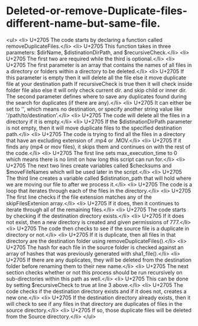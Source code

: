 # Deleted-or-remove-Duplicate-files-different-name-but-same-file.
&lt;ul>  &lt;li> U+2705 The code starts by declaring a function called removeDuplicateFiles.&lt;/li>  &lt;li> U+2705 This function takes in three parameters: $dirName, $distinationDirPath, and $recursiveCheck.&lt;/li>  &lt;li> U+2705 The first two are required while the third is optional.&lt;/li>  &lt;li> U+2705 The first parameter is an array that contains the names of all files in a directory or folders within a directory to be deleted.&lt;/li>  &lt;li> U+2705 If this parameter is empty then it will delete all the file else it move duplicate file at your destination path If recursiveCheck is true then it will check inside folder file also else it will only check current dir. and skip child or inner dir. The second parameter defines where to save any duplicates found during the search for duplicates (if there are any).&lt;/li>  &lt;li> U+2705 It can either be set to '', which means no destination, or specify another string value like '/path/to/destination'.&lt;/li>  &lt;li> U+2705 The code will delete all the files in a directory if it is empty.&lt;/li>  &lt;li> U+2705 If the $distinationDirPath parameter is not empty, then it will move duplicate files to the specified destination path.&lt;/li>  &lt;li> U+2705 The code is trying to find all the files in a directory that have an excluding extension of .mp4 or .MOV.&lt;/li>  &lt;li> U+2705 If it finds any (mp4 or mov files), it skips them and continues on with the rest of the code.&lt;/li>  &lt;li> U+2705 The first line sets max_execution_time to 0 which means there is no limit on how long this script can run for.&lt;/li>  &lt;li> U+2705 The next two lines create variables called $checksums and $moveFileNames which will be used later in the script.&lt;/li>  &lt;li> U+2705 The third line creates a variable called $distination_path that will hold where we are moving our file to after we process it.&lt;/li>  &lt;li> U+2705 The code is a loop that iterates through each of the files in the directory.&lt;/li>  &lt;li> U+2705 The first line checks if the file extension matches any of the skipFilesExtenion array.&lt;/li>  &lt;li> U+2705 If it does, then it continues to iterate through all of the remaining files.&lt;/li>  &lt;li> U+2705 The code starts by checking if the destination directory exists.&lt;/li>  &lt;li> U+2705 If it does not exist, then a new directory is created and given permissions of 777.&lt;/li>  &lt;li> U+2705 The code then checks to see if the source file is a duplicate in directory or not.&lt;/li>  &lt;li> U+2705 If it is duplicate, then all files in that directory are the destination folder using removeDuplicateFiles().&lt;/li>  &lt;li> U+2705 The hash for each file in the source folder is checked against an array of hashes that was previously generated with sha1_file().&lt;/li>  &lt;li> U+2705 If there are any duplicates, they will be deleted from the destination folder before renaming them to their new name.&lt;/li>  &lt;li> U+2705 The next section checks whether or not this process should be run recursively on sub-directories within this path as well.&lt;/li>  &lt;li> U+2705 This can be done by setting $recursiveCheck to true at line 3 above.&lt;/li>  &lt;li> U+2705 The code checks if the destination directory exists and if it does not, creates a new one.&lt;/li>  &lt;li> U+2705 If the destination directory already exists, then it will check to see if any files in that directory are duplicates of files in the source directory.&lt;/li>  &lt;li> U+2705 If so, those duplicate files will be deleted from the Source directory.&lt;/li>  &lt;/ul>
